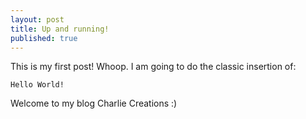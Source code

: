 ```yaml
---
layout: post
title: Up and running!
published: true
---
```


This is my first post! Whoop. I am going to do the classic insertion of:

``Hello World!``

Welcome to my blog Charlie Creations :)
